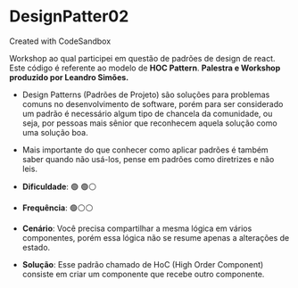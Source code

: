 # DesignPatter02
Created with CodeSandbox

Workshop ao qual participei em questão de padrões de design de react. Este código é referente ao modelo de **HOC Pattern**.
**Palestra e Workshop produzido por Leandro Simões.**
- Design Patterns (Padrões de Projeto) são soluções para problemas comuns no desenvolvimento de software, porém para ser considerado um padrão é necessário algum tipo de chancela da comunidade, ou seja, por pessoas mais sênior que reconhecem aquela solução como uma solução boa.
- Mais importante do que conhecer como aplicar padrões é também saber quando não usá-los, pense em padrões como diretrizes e não leis.

- **Dificuldade**: 🟢 🟢⚪
- **Frequência**: 🟢⚪⚪

- **Cenário**: Você precisa compartilhar a mesma lógica em vários componentes, porém essa lógica não se resume apenas a alterações de estado.
- **Solução**: Esse padrão chamado de HoC (High Order Component) consiste em criar um componente que recebe outro componente.
